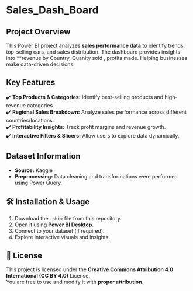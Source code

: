 # Sales_Dash_Board
##  Project Overview
This Power BI project analyzes **sales performance data** to identify trends, top-selling cars, and  sales distribution. The dashboard provides insights into **revenue by Country, Quanity sold , profits made. Helping businesses make data-driven decisions.

## Key Features

✔️ **Top Products & Categories:** Identify best-selling products and high-revenue categories.  
✔️ **Regional Sales Breakdown:** Analyze sales performance across different countries/locations.  
✔️ **Profitability Insights:** Track profit margins and revenue growth.  
✔️ **Interactive Filters & Slicers:** Allow users to explore data dynamically.  

##  Dataset Information
- **Source:** Kaggle
- **Preprocessing:** Data cleaning and transformations were performed using Power Query.

## 🛠 Installation & Usage
1. Download the `.pbix` file from this repository.
2. Open it using **Power BI Desktop**.
3. Connect to your dataset (if required).
4. Explore interactive visuals and insights.

## 📝 License
This project is licensed under the **Creative Commons Attribution 4.0 International (CC BY 4.0)** License.  
You are free to use and modify it with **proper attribution**.


